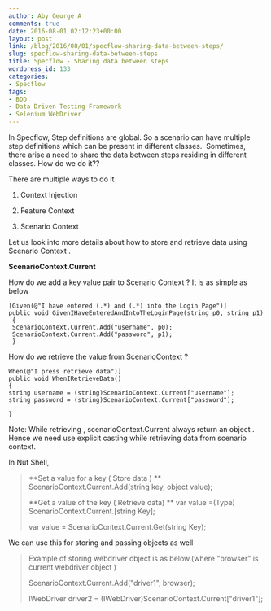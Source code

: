 ```yaml
---
author: Aby George A
comments: true
date: 2016-08-01 02:12:23+00:00
layout: post
link: /blog/2016/08/01/specflow-sharing-data-between-steps/
slug: specflow-sharing-data-between-steps
title: Specflow - Sharing data between steps
wordpress_id: 133
categories:
- Specflow
tags:
- BDD
- Data Driven Testing Framework
- Selenium WebDriver
---
```


In Specflow, Step definitions are global. So a scenario can have multiple step definitions which can be present in different classes.  Sometimes, there arise a need to share the data between steps residing in different classes. How do we do it??

There are multiple ways to do it



	
  1. Context Injection

	
  2. Feature Context

	
  3. Scenario Context


Let us look into more details about how to store and retrieve data using Scenario Context .

**ScenarioContext.Current**

How do we add a key value pair to Scenario Context ? It is as simple as below

```
[Given(@"I have entered (.*) and (.*) into the Login Page")]
public void GivenIHaveEnteredAndIntoTheLoginPage(string p0, string p1)
 {
 ScenarioContext.Current.Add("username", p0);
 ScenarioContext.Current.Add("password", p1);
 }
```

How do we retrieve the value from ScenarioContext ?

```
When(@"I press retrieve data")]
public void WhenIRetrieveData()
{
string username = (string)ScenarioContext.Current["username"];
string password = (string)ScenarioContext.Current["password"];

}
```
Note: While retrieving , scenarioContext.Current always return an object . Hence we need use explicit casting while retrieving data from scenario context.

In Nut Shell,


<blockquote>**Set a value for a key ( Store data ) **
ScenarioContext.Current.Add(string key, object value);

**Get a value of the key ( Retrieve data) **
var value =(Type) ScenarioContext.Current.[string Key];

var value = ScenarioContext.Current.Get(string Key);</blockquote>


We can use this for storing and passing objects as well


<blockquote>Example of storing webdriver object is as below.(where "browser" is current webdriver object )

ScenarioContext.Current.Add("driver1", browser);

IWebDriver driver2 = (IWebDriver)ScenarioContext.Current["driver1"];</blockquote>
